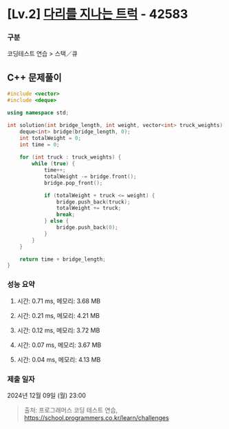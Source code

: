 # [Lv.2] [다리를 지나는 트럭](https://programmers.co.kr/) - 42583 

### 구분

코딩테스트 연습 > 스택／큐

## C++ 문제풀이

```cpp
#include <vector>
#include <deque>

using namespace std;

int solution(int bridge_length, int weight, vector<int> truck_weights) {
    deque<int> bridge(bridge_length, 0);
    int totalWeight = 0;
    int time = 0;
    
    for (int truck : truck_weights) {
        while (true) {
            time++;
            totalWeight -= bridge.front();
            bridge.pop_front();

            if (totalWeight + truck <= weight) {
                bridge.push_back(truck);
                totalWeight += truck;
                break;
            } else {
                bridge.push_back(0);
            }
        }
    }

    return time + bridge_length;
}
```

### 성능 요약

1. 시간: 0.71 ms, 메모리: 3.68 MB

2. 시간: 0.21 ms, 메모리: 4.21 MB
3. 시간: 0.12 ms, 메모리: 3.72 MB
4. 시간: 0.07 ms, 메모리: 3.67 MB
5. 시간: 0.04 ms, 메모리: 4.13 MB

### 제출 일자

2024년 12월 09일 (월) 23:00

> 출처: 프로그래머스 코딩 테스트 연습, https://school.programmers.co.kr/learn/challenges